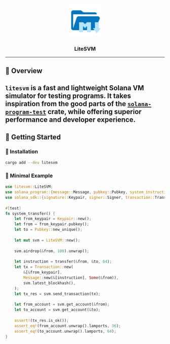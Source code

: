 <div align="center">
<h1 align="center">
<img src="https://raw.githubusercontent.com/PKief/vscode-material-icon-theme/ec559a9f6bfd399b82bb44393651661b08aaf7ba/icons/folder-markdown-open.svg" width="100" />
<br></h1>
<h3>LiteSVM</h3>
</div>

---

## 📍 Overview

`litesvm` is a fast and lightweight Solana VM simulator for testing programs. It takes inspiration from the good parts of the [`solana-program-test`](https://github.com/solana-labs/solana/tree/master/program-test) crate, while offering superior performance and developer experience.
---

## 🚀 Getting Started


### 🔧 Installation

```sh
cargo add --dev litesvm
```

### 🤖 Minimal Example

```rust
use litesvm::LiteSVM;
use solana_program::{message::Message, pubkey::Pubkey, system_instruction::transfer};
use solana_sdk::{signature::Keypair, signer::Signer, transaction::Transaction};

#[test]
fn system_transfer() {
    let from_keypair = Keypair::new();
    let from = from_keypair.pubkey();
    let to = Pubkey::new_unique();

    let mut svm = LiteSVM::new();

    svm.airdrop(&from, 100).unwrap();

    let instruction = transfer(&from, &to, 64);
    let tx = Transaction::new(
        &[&from_keypair],
        Message::new(&[instruction], Some(&from)),
        svm.latest_blockhash(),
    );
    let tx_res = svm.send_transaction(tx);

    let from_account = svm.get_account(&from);
    let to_account = svm.get_account(&to);

    assert!(tx_res.is_ok());
    assert_eq!(from_account.unwrap().lamports, 36);
    assert_eq!(to_account.unwrap().lamports, 64);
}
```
